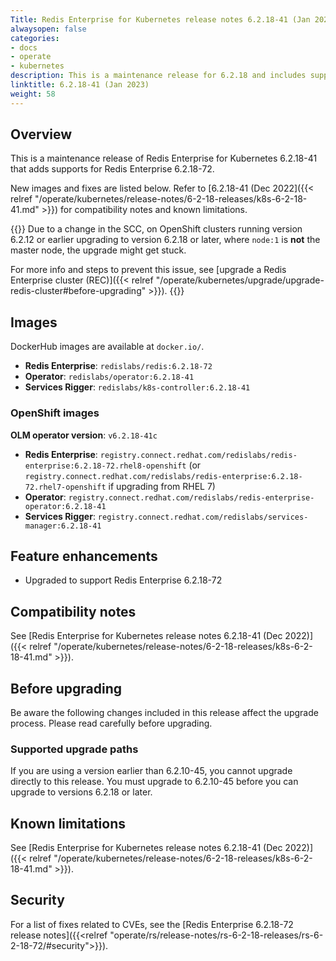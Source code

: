 ```yaml
---
Title: Redis Enterprise for Kubernetes release notes 6.2.18-41 (Jan 2023)
alwaysopen: false
categories:
- docs
- operate
- kubernetes
description: This is a maintenance release for 6.2.18 and includes support for Redis Enterprise 6.2.18-72.
linktitle: 6.2.18-41 (Jan 2023)
weight: 58
---
```

## Overview

This is a maintenance release of Redis Enterprise for Kubernetes 6.2.18-41 that adds supports for Redis Enterprise 6.2.18-72.

New images and fixes are listed below. Refer to [6.2.18-41 (Dec 2022]({{< relref "/operate/kubernetes/release-notes/6-2-18-releases/k8s-6-2-18-41.md" >}}) for compatibility notes and known limitations.

{{<warning>}} Due to a change in the SCC, on OpenShift clusters running version 6.2.12 or earlier upgrading to version 6.2.18 or later, where `node:1` is <b>not</b> the master node, the upgrade might get stuck.

For more info and steps to prevent this issue, see [upgrade a Redis Enterprise cluster (REC)]({{< relref "/operate/kubernetes/upgrade/upgrade-redis-cluster#before-upgrading" >}}).
{{</warning>}}

## Images

DockerHub images are available at `docker.io/`.

* **Redis Enterprise**: `redislabs/redis:6.2.18-72`
* **Operator**: `redislabs/operator:6.2.18-41`
* **Services Rigger**: `redislabs/k8s-controller:6.2.18-41`

### OpenShift images

**OLM operator version**: `v6.2.18-41c`


* **Redis Enterprise**: `registry.connect.redhat.com/redislabs/redis-enterprise:6.2.18-72.rhel8-openshift`
    (or `registry.connect.redhat.com/redislabs/redis-enterprise:6.2.18-72.rhel7-openshift` if upgrading from RHEL 7)
* **Operator**: `registry.connect.redhat.com/redislabs/redis-enterprise-operator:6.2.18-41`
* **Services Rigger**: `registry.connect.redhat.com/redislabs/services-manager:6.2.18-41`

## Feature enhancements

* Upgraded to support Redis Enterprise 6.2.18-72

## Compatibility notes

See [Redis Enterprise for Kubernetes release notes 6.2.18-41 (Dec 2022)]({{< relref "/operate/kubernetes/release-notes/6-2-18-releases/k8s-6-2-18-41.md" >}}).

## Before upgrading

Be aware the following changes included in this release affect the upgrade process. Please read carefully before upgrading.

 ### Supported upgrade paths

  If you are using a version earlier than 6.2.10-45, you cannot upgrade directly to this release. You must upgrade to 6.2.10-45 before you can upgrade to versions 6.2.18 or later.

## Known limitations

See [Redis Enterprise for Kubernetes release notes 6.2.18-41 (Dec 2022)]({{< relref "/operate/kubernetes/release-notes/6-2-18-releases/k8s-6-2-18-41.md" >}}).

## Security

For a list of fixes related to CVEs, see the [Redis Enterprise 6.2.18-72 release notes]({{<relref "operate/rs/release-notes/rs-6-2-18-releases/rs-6-2-18-72/#security">}}).
